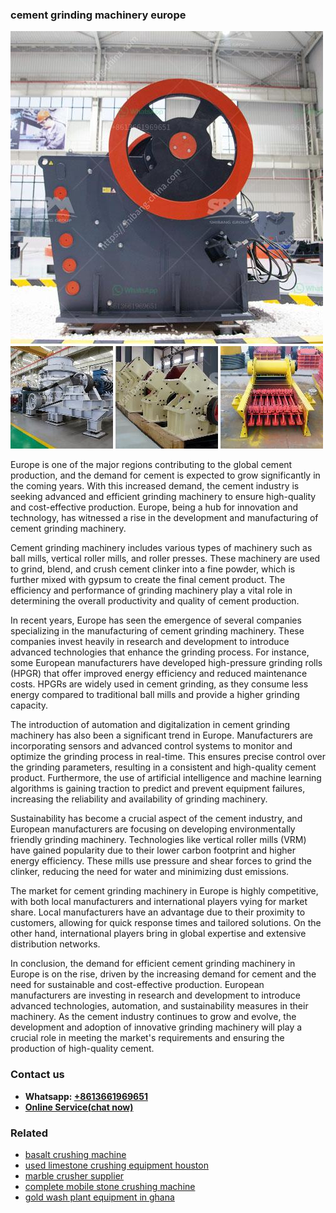 <h3>cement grinding machinery europe</h3><img src='1706755517.jpg' alt=''><p>Europe is one of the major regions contributing to the global cement production, and the demand for cement is expected to grow significantly in the coming years. With this increased demand, the cement industry is seeking advanced and efficient grinding machinery to ensure high-quality and cost-effective production. Europe, being a hub for innovation and technology, has witnessed a rise in the development and manufacturing of cement grinding machinery.</p><p>Cement grinding machinery includes various types of machinery such as ball mills, vertical roller mills, and roller presses. These machinery are used to grind, blend, and crush cement clinker into a fine powder, which is further mixed with gypsum to create the final cement product. The efficiency and performance of grinding machinery play a vital role in determining the overall productivity and quality of cement production.</p><p>In recent years, Europe has seen the emergence of several companies specializing in the manufacturing of cement grinding machinery. These companies invest heavily in research and development to introduce advanced technologies that enhance the grinding process. For instance, some European manufacturers have developed high-pressure grinding rolls (HPGR) that offer improved energy efficiency and reduced maintenance costs. HPGRs are widely used in cement grinding, as they consume less energy compared to traditional ball mills and provide a higher grinding capacity.</p><p>The introduction of automation and digitalization in cement grinding machinery has also been a significant trend in Europe. Manufacturers are incorporating sensors and advanced control systems to monitor and optimize the grinding process in real-time. This ensures precise control over the grinding parameters, resulting in a consistent and high-quality cement product. Furthermore, the use of artificial intelligence and machine learning algorithms is gaining traction to predict and prevent equipment failures, increasing the reliability and availability of grinding machinery.</p><p>Sustainability has become a crucial aspect of the cement industry, and European manufacturers are focusing on developing environmentally friendly grinding machinery. Technologies like vertical roller mills (VRM) have gained popularity due to their lower carbon footprint and higher energy efficiency. These mills use pressure and shear forces to grind the clinker, reducing the need for water and minimizing dust emissions.</p><p>The market for cement grinding machinery in Europe is highly competitive, with both local manufacturers and international players vying for market share. Local manufacturers have an advantage due to their proximity to customers, allowing for quick response times and tailored solutions. On the other hand, international players bring in global expertise and extensive distribution networks.</p><p>In conclusion, the demand for efficient cement grinding machinery in Europe is on the rise, driven by the increasing demand for cement and the need for sustainable and cost-effective production. European manufacturers are investing in research and development to introduce advanced technologies, automation, and sustainability measures in their machinery. As the cement industry continues to grow and evolve, the development and adoption of innovative grinding machinery will play a crucial role in meeting the market's requirements and ensuring the production of high-quality cement.</p><h3>Contact us</h3><ul><li><strong>Whatsapp:&nbsp;<a href="https://wa.me/8613661969651">+8613661969651</a></strong></li><li><a href="https://swt.shibang-china.com/?git&amp;zhl&amp;cement grinding machinery europe"><strong>Online Service(chat now)</strong></a></li></ul><h3>Related</h3><ul><li><a href='basalt crushing machine.md'>basalt crushing machine</a></li><li><a href='used limestone crushing equipment houston.md'>used limestone crushing equipment houston</a></li><li><a href='marble crusher supplier.md'>marble crusher supplier</a></li><li><a href='complete mobile stone crushing machine.md'>complete mobile stone crushing machine</a></li><li><a href='gold wash plant equipment in ghana.md'>gold wash plant equipment in ghana</a></li></ul>